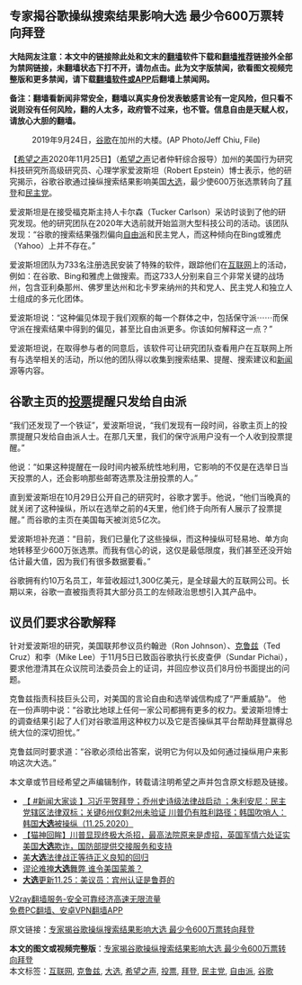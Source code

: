  <h2>专家揭谷歌操纵搜索结果影响大选 最少令600万票转向拜登</h2> <p class="notice"><b>大陆网友注意：本文中的链接除此处和文末的<a href="https://github.com/bannedbook/fanqiang" >翻墙</a>软件下载和<a href="https://github.com/killgcd/justmysocks/blob/master/README.md">翻墙推荐</a>链接外全部为禁网链接，未翻墙状态下打不开，请勿点击。此为文字版禁闻，欲看图文视频完整版和更多禁闻，请下载<a href="https://github.com/bannedbook/fanqiang">翻墙软件或APP</a>后翻墙上禁闻网。</p><p>备注：翻墙看新闻非常安全，翻墙以真实身份发表敏感言论有一定风险，但只看不说则没有任何风险，翻的人太多，政府管不过来，也不管。信息自由是天赋人权，请放心大胆的翻墙。</b></p>  <div class="entry"> <figure><figcaption>2019年9月24日，<a href="https://www.bannedbook.org/bnews/tag/%e8%b0%b7%e6%ad%8c/" class="st_tag internal_tag" rel="tag" title="标签 谷歌 下的日志">谷歌</a>在加州的大楼。(AP Photo/Jeff Chiu, File) </figcaption></figure> <p>【<span class='wp_keywordlink_affiliate'><a href="https://www.soundofhope.org" title="希望之声" target="_blank">希望之声</a></span>2020年11月25日】（<a href="https://www.bannedbook.org/bnews/tag/%e5%b8%8c%e6%9c%9b%e4%b9%8b%e5%a3%b0/" class="st_tag internal_tag" rel="tag" title="标签 希望之声 下的日志">希望之声</a>记者仲轩综合报导）加州的美国行为研究科技研究所高级研究员、心理学家爱波斯坦（Robert Epstein）博士表示，他的研究揭示，谷歌谷歌通过操纵搜索结果影响美国<a href="https://www.bannedbook.org/bnews/tag/%e5%a4%a7%e9%80%89/" class="st_tag internal_tag" rel="tag" title="标签 大选 下的日志">大选</a>，最少使600万张选票转向了<a href="https://www.bannedbook.org/bnews/tag/%e6%8b%9c%e7%99%bb/" class="st_tag internal_tag" rel="tag" title="标签 拜登 下的日志">拜登</a>和<a href="https://www.bannedbook.org/bnews/tag/%e6%b0%91%e4%b8%bb%e5%85%9a/" class="st_tag internal_tag" rel="tag" title="标签 民主党 下的日志">民主党</a>。</p> <p>爱波斯坦是在接受福克斯主持人卡尔森（Tucker Carlson）采访时谈到了他的研究发现。他的研究团队在2020年大选前就开始监测大型科技公司的活动。该团队发现：“谷歌的搜索结果强烈偏向<a href="https://www.bannedbook.org/bnews/tag/%E8%87%AA%E7%94%B1%E6%B4%BE/" class="st_tag internal_tag" rel="tag" title="标签 自由派 下的日志">自由派</a>和民主党人，而这种倾向在Bing或雅虎（Yahoo）上并不存在。”</p> <p>爱波斯坦团队为733名注册选民安装了特殊的软件，跟踪他们在<a href="https://www.bannedbook.org/bnews/tag/%e4%ba%92%e8%81%94%e7%bd%91/" class="st_tag internal_tag" rel="tag" title="标签 互联网 下的日志">互联网</a>上的活动，例如：在谷歌、Bing和雅虎上做搜索。而这733人分别来自三个非常关键的战场州，包含亚利桑那州、佛罗里达州和北卡罗来纳州的共和党人、民主党人和独立人士组成的多元化团体。</p>  <p>爱波斯坦说：“这种偏见体现于我们观察的每一个群体之中，包括保守派⋯⋯而保守派在搜索结果中得到的偏见，甚至比自由派更多。你该如何解释这一点？”</p> <p>爱波斯坦说，在取得参与者的同意后，该软件可让研究团队查看用户在互联网上所有与选举相关的活动，所以他的团队得以收集到搜索结果、提醒、搜索建议和<span class='wp_keywordlink_affiliate'><a href="https://www.bannedbook.org/" title="新闻">新闻</a></span>源等内容。</p> <h2>谷歌主页的<a href="https://www.bannedbook.org/bnews/tag/%E6%8A%95%E7%A5%A8/" class="st_tag internal_tag" rel="tag" title="标签 投票 下的日志">投票</a>提醒只发给自由派</h2> <p>“我们还发现了一个铁证”，爱波斯坦说，“我们发现有一段时间，谷歌主页上的投票提醒只发给自由派人士。在那几天里，我们的保守派用户没有一个人收到投票提醒。”</p>  <p>他说：“如果这种提醒在一段时间内被系统性地利用，它影响的不仅是在选举日当天投票的人，还会影响那些邮寄选票及注册投票的人。”</p> <p>直到爱波斯坦在10月29日公开自己的研究时，谷歌才罢手。他说，“他们当晚真的就关闭了这种操纵，所以在选举之前的4天里，他们终于向所有人展示了投票提醒。” 而谷歌的主页在美国每天被浏览5亿次。</p> <p>爱波斯坦补充道：“目前，我们已量化了这些操纵，而这种操纵可轻易地、单方向地转移至少600万张选票。而我有信心的说，这仅是最低限度，我们甚至还没开始估计最大值，因为我们有很多数据要看。”</p>  <p>谷歌拥有约10万名员工，年营收超过1,300亿美元，是全球最大的互联网公司。长期以来，谷歌一直被指责将其大部分员工的左倾政治思想引入其产品中。</p> <h2>议员们要求谷歌解释</h2> <p>针对爱波斯坦的研究，美国联邦参议员约翰逊（Ron Johnson）、<a href="https://www.bannedbook.org/bnews/tag/%e5%85%8b%e9%b2%81%e5%85%b9/" class="st_tag internal_tag" rel="tag" title="标签 克鲁兹 下的日志">克鲁兹</a>（Ted Cruz）和李（Mike Lee）于11月5日已致函谷歌执行长皮查伊（Sundar Pichai），要求他澄清其在众议院司法委员会上的证词，并回应参议员们8月份书面提出的问题。</p> <p>克鲁兹指责科技巨头公司，对美国的言论自由和选举诚信构成了“严重威胁”。 他在一份声明中说：“谷歌比地球上任何一家公司都拥有更多的权力。爱波斯坦博士的调查结果引起了人们对谷歌滥用这种权力以及它是否操纵其平台帮助拜登赢得总统大位的深切担忧。”</p>  <p>克鲁兹同时要求道：“谷歌必须给出答案，说明它为何以及如何通过操纵用户来影响这次大选。”</p> <p>本文章或节目经希望之声编辑制作，转载请注明希望之声并包含原文标题及链接。</p> <ul class='op-related-articles' title='相关阅读'> <li><a href='https://www.bannedbook.org/bnews/bannedvideo/20201125/1437008.html' target='_blank'>【 #新闻大家谈  】习近平贺拜登；乔州史诗级法律战启动 ；朱利安尼：民主党辖区法律双标；关键6州仅剩2州未验证 川普仍有胜利路径；韩国吹哨人：韩国<b>大选</b>被操纵（11.25.2020）</a></li> <li><a href='https://www.bannedbook.org/bnews/bannedvideo/20201125/1436999.html' target='_blank'>【猫神回眸】川普显现终极大杀招，最高法院原来是虚招，英国军情六处证实美国<b>大选</b>欺诈，国防部提供交接服务和支持</a></li> <li><a href='https://www.bannedbook.org/bnews/ssgc/20201125/1436987.html' target='_blank'>美<b>大选</b>法律战正等待正义良知的回归</a></li> <li><a href='https://www.bannedbook.org/bnews/ssgc/20201125/1436985.html' target='_blank'>谬论难掩<b>大选</b>舞弊 谁令美国蒙羞？</a></li> <li><a href='https://www.bannedbook.org/bnews/cbnews/20201125/1436983.html' target='_blank'><b>大选</b>更新11.25：美议员：宾州认证是鲁莽的</a></li> </ul> <p class="texttj"> <a href="https://www.bannedbook.org/forum23/topic22702.html" target="_blank">V2ray翻墙服务-安全可靠经济高速无限流量</a><br/> <a href="https://github.com/bannedbook/fanqiang/wiki/%E7%A6%81%E9%97%BB%E7%BD%91%E5%AE%89%E5%8D%93%E7%BF%BB%E5%A2%99%E6%96%B0%E9%97%BBAPP" target="_blank">免费PC翻墙、安卓VPN翻墙APP</a></p><p>原文链接：<a class="src_link"  href="https://www.soundofhope.org/post/446779" target="_blank">专家揭谷歌操纵搜索结果影响大选 最少令600万票转向拜登</a></p><a name='sharetosocial'></a>       <div><b>本文的图文或视频完整版</b>：<a href='https://www.bannedbook.org/bnews/comments/20201125/1437020.html'>专家揭谷歌操纵搜索结果影响大选 最少令600万票转向拜登</a></div>  </div><!--END ENTRY--> <div class="postfooter"> <div>本文标签：<a href="https://www.bannedbook.org/bnews/tag/%e4%ba%92%e8%81%94%e7%bd%91/" rel="tag">互联网</a>, <a href="https://www.bannedbook.org/bnews/tag/%e5%85%8b%e9%b2%81%e5%85%b9/" rel="tag">克鲁兹</a>, <a href="https://www.bannedbook.org/bnews/tag/%e5%a4%a7%e9%80%89/" rel="tag">大选</a>, <a href="https://www.bannedbook.org/bnews/tag/%e5%b8%8c%e6%9c%9b%e4%b9%8b%e5%a3%b0/" rel="tag">希望之声</a>, <a href="https://www.bannedbook.org/bnews/tag/%E6%8A%95%E7%A5%A8/" rel="tag">投票</a>, <a href="https://www.bannedbook.org/bnews/tag/%e6%8b%9c%e7%99%bb/" rel="tag">拜登</a>, <a href="https://www.bannedbook.org/bnews/tag/%e6%b0%91%e4%b8%bb%e5%85%9a/" rel="tag">民主党</a>, <a href="https://www.bannedbook.org/bnews/tag/%E8%87%AA%E7%94%B1%E6%B4%BE/" rel="tag">自由派</a>, <a href="https://www.bannedbook.org/bnews/tag/%e8%b0%b7%e6%ad%8c/" rel="tag">谷歌</a></div>  </div><!--END POSTFOOTER--> 